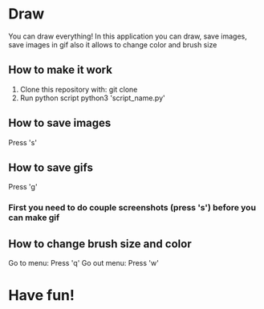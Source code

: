 # Draw
You can draw everything!
In this application you can draw, save images, save images in gif
also it allows to change color and brush size
## How to make it work
1) Clone this repository with: 
git clone
2) Run python script
python3 'script_name.py'

## How to save images
Press 's'
## How to save gifs
Press 'g'
### First you need to do couple screenshots (press 's') before you can make gif
## How to change brush size and color
Go to menu:
Press 'q'
Go out menu:
Press 'w'
# Have fun!
